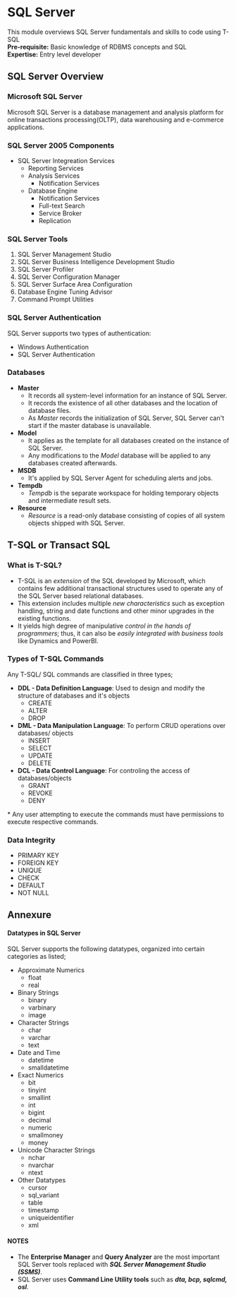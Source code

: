 # SQL Server
This module overviews SQL Server fundamentals and skills to code using T-SQL  
**Pre-requisite:** Basic knowledge of RDBMS concepts and SQL   
**Expertise:** Entry level developer  

## SQL Server Overview 

### Microsoft SQL Server
Microsoft SQL Server is a database management and analysis platform for online transactions processing(OLTP), data warehousing and e-commerce applications.  

### SQL Server 2005 Components
- SQL Server Integreation Services
  - Reporting Services
  - Analysis Services
    - Notification Services
  - Database Engine
    - Notification Services
    - Full-text Search
    - Service Broker
    - Replication  
    
### SQL Server Tools
1. SQL Server Management Studio
2. SQL Server Business Intelligence Development Studio
3. SQL Server Profiler
4. SQL Server Configuration Manager
5. SQL Server Surface Area Configuration
6. Database Engine Tuning Advisor
7. Command Prompt Utilities

### SQL Server Authentication
SQL Server supports two types of authentication:  
- Windows Authentication
- SQL Server Authentication

### Databases
  - **Master**
    - It records all system-level information for an instance of SQL Server.
    - It records the existence of all other databases and the location of database files.
    - As *Master* records the initialization of SQL Server, SQL Server can't start if the master database is unavailable. 
  - **Model**
    - It applies as the template for all databases created on the instance of SQL Server.
    - Any modifications to the *Model* database will be applied to any databases created afterwards.
  - **MSDB**
	- It's applied by SQL Server Agent for scheduling alerts and jobs.
  - **Tempdb**
	- *Tempdb* is the separate workspace for holding temporary objects and intermediate result sets.
  - **Resource**
	- *Resource* is a read-only database consisting of copies of all system objects shipped with SQL Server.

## T-SQL or Transact SQL

### What is T-SQL?  
  - T-SQL is an *extension* of the SQL developed by Microsoft, which contains few additional transactional structures used to operate any of the SQL Server based relational databases.
  - This extension includes multiple *new characteristics* such as exception handling, string and date functions and other minor upgrades in the existing functions.
  - It yields high degree of manipulative *control in the hands of programmers*; thus, it can also be *easily integrated with business tools* like Dynamics and PowerBI.

### Types of T-SQL Commands
Any T-SQL/ SQL commands are classified in three types;  
- **DDL - Data Definition Language**:  Used to design and modify the structure of databases and it's objects 
	- CREATE
	- ALTER
	- DROP
- **DML - Data Manipulation Language**: To perform CRUD operations over databases/ objects  
	- INSERT
	- SELECT
	- UPDATE
	- DELETE
- **DCL - Data Control Language**: For controling the access of databases/objects
	- GRANT
	- REVOKE
	- DENY

\* Any user attempting to execute the commands must have permissions to execute respective commands.

### Data Integrity
- PRIMARY KEY
- FOREIGN KEY
- UNIQUE
- CHECK
- DEFAULT
- NOT NULL

## Annexure
#### Datatypes in SQL Server
SQL Server supports the following datatypes, organized into certain categories as listed;  
- Approximate Numerics
	- float
	- real
- Binary Strings
	- binary
	- varbinary
	- image
- Character Strings
	- char
	- varchar
	- text
- Date and Time
	- datetime
	- smalldatetime
- Exact Numerics
	- bit
	- tinyint
	- smallint
	- int
	- bigint
	- decimal
	- numeric
	- smallmoney
	- money
- Unicode Character Strings
	- nchar
	- nvarchar
	- ntext
- Other Datatypes
	- cursor
	- sql_variant
	- table
	- timestamp
	- uniqueidentifier
	- xml
#### NOTES
- The **Enterprise Manager** and **Query Analyzer** are the most important SQL Server tools replaced with ***SQL Server Management Studio (SSMS)***.  
- SQL Server uses **Command Line Utility tools** such as ***dta, bcp, sqlcmd, osl***.

